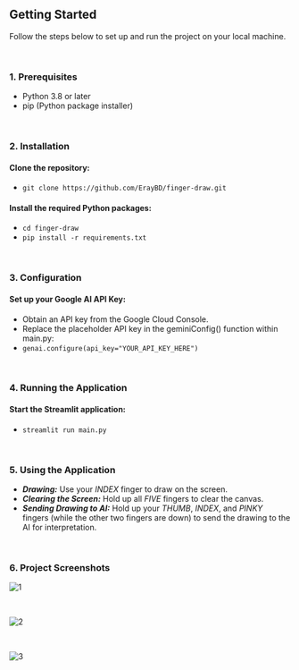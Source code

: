 ## Getting Started
Follow the steps below to set up and run the project on your local machine.

<br>

### 1. Prerequisites
- Python 3.8 or later
- pip (Python package installer)

<br>

### 2. Installation
#### Clone the repository:
- ``` git clone https://github.com/ErayBD/finger-draw.git ```
#### Install the required Python packages:
- ``` cd finger-draw ```
- ``` pip install -r requirements.txt ```

<br>

### 3. Configuration
#### Set up your Google AI API Key:
- Obtain an API key from the Google Cloud Console.
- Replace the placeholder API key in the geminiConfig() function within main.py:
- ``` genai.configure(api_key="YOUR_API_KEY_HERE") ```

<br>

### 4. Running the Application
#### Start the Streamlit application:
- ``` streamlit run main.py ```

<br>

### 5. Using the Application
- ***Drawing:*** Use your *INDEX* finger to draw on the screen.
- ***Clearing the Screen:*** Hold up all *FIVE* fingers to clear the canvas.
- ***Sending Drawing to AI:*** Hold up your *THUMB*, *INDEX*, and *PINKY* fingers (while the other two fingers are down) to send the drawing to the AI for interpretation.

<br>

### 6. Project Screenshots
![1](https://github.com/user-attachments/assets/8b229d83-b98d-4eb6-a16b-ebe88715c72d)

<br>

![2](https://github.com/user-attachments/assets/08ca89ba-97e3-4d8c-bde0-cc332b599950)

<br>

![3](https://github.com/user-attachments/assets/a3fb5184-77de-4232-94f0-abf31b8391c2)

